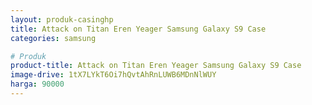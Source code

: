 ```yaml
---
layout: produk-casinghp
title: Attack on Titan Eren Yeager Samsung Galaxy S9 Case
categories: samsung

# Produk
product-title: Attack on Titan Eren Yeager Samsung Galaxy S9 Case
image-drive: 1tX7LYkT6Oi7hQvtAhRnLUWB6MDnNlWUY
harga: 90000
---
```


